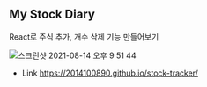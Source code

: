 ## My Stock Diary

React로 주식 추가, 개수 삭제 기능 만들어보기

![스크린샷 2021-08-14 오후 9 51 44](https://user-images.githubusercontent.com/31299657/129446896-1dde2064-fd28-4aa7-9351-7b8729c2e090.png)

- Link
  https://2014100890.github.io/stock-tracker/

